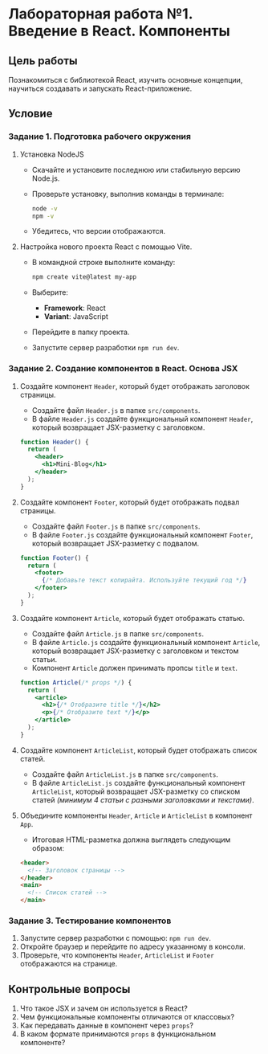 # Лабораторная работа №1. Введение в React. Компоненты

## Цель работы

Познакомиться с библиотекой React, изучить основные концепции, научиться создавать и запускать React-приложение.

## Условие

### Задание 1. Подготовка рабочего окружения

1. Установка NodeJS

   - Скачайте и установите последнюю или стабильную версию Node.js.
   - Проверьте установку, выполнив команды в терминале:

     ```bash
     node -v
     npm -v
     ```

   - Убедитесь, что версии отображаются.

2. Настройка нового проекта React с помощью Vite.

   - В командной строке выполните команду:

     ```bash
     npm create vite@latest my-app
     ```

   - Выберите:
     - **Framework**: React
     - **Variant**: JavaScript
   - Перейдите в папку проекта.
   - Запустите сервер разработки `npm run dev`.

### Задание 2. Создание компонентов в React. Основа JSX

1. Создайте компонент `Header`, который будет отображать заголовок страницы.

   - Создайте файл `Header.js` в папке `src/components`.
   - В файле `Header.js` создайте функциональный компонент `Header`, который возвращает JSX-разметку с заголовком.

   ```jsx
   function Header() {
     return (
       <header>
         <h1>Mini-Blog</h1>
       </header>
     );
   }
   ```

2. Создайте компонент `Footer`, который будет отображать подвал страницы.

   - Создайте файл `Footer.js` в папке `src/components`.
   - В файле `Footer.js` создайте функциональный компонент `Footer`, который возвращает JSX-разметку с подвалом.

   ```jsx
   function Footer() {
     return (
       <footer>
         {/* Добавьте текст копирайта. Используйте текущий год */}
       </footer>
     );
   }
   ```

3. Создайте компонент `Article`, который будет отображать статью.

   - Создайте файл `Article.js` в папке `src/components`.
   - В файле `Article.js` создайте функциональный компонент `Article`, который возвращает JSX-разметку с заголовком и текстом статьи.
   - Компонент `Article` должен принимать пропсы `title` и `text`.

   ```jsx
   function Article(/* props */) {
     return (
       <article>
         <h2>{/* Отобразите title */}</h2>
         <p>{/* Отобразите text */}</p>
       </article>
     );
   }
   ```

4. Создайте компонент `ArticleList`, который будет отображать список статей.

   - Создайте файл `ArticleList.js` в папке `src/components`.
   - В файле `ArticleList.js` создайте функциональный компонент `ArticleList`, который возвращает JSX-разметку со списком статей _(минимум 4 статьи с разными заголовками и текстами)_.

5. Объедините компоненты `Header`, `Article` и `ArticleList` в компонент `App`.

   - Итоговая HTML-разметка должна выглядеть следующим образом:

   ```html
   <header>
     <!-- Заголовок страницы -->
   </header>
   <main>
     <!-- Список статей -->
   </main>
   ```

### Задание 3. Тестирование компонентов

1. Запустите сервер разработки с помощью: `npm run dev`.
2. Откройте браузер и перейдите по адресу указанному в консоли.
3. Проверьте, что компоненты `Header`, `ArticleList` и `Footer` отображаются на странице.

## Контрольные вопросы

1. Что такое JSX и зачем он используется в React?
2. Чем функциональные компоненты отличаются от классовых?
3. Как передавать данные в компонент через `props`?
4. В каком формате принимаются `props` в функциональном компоненте?
